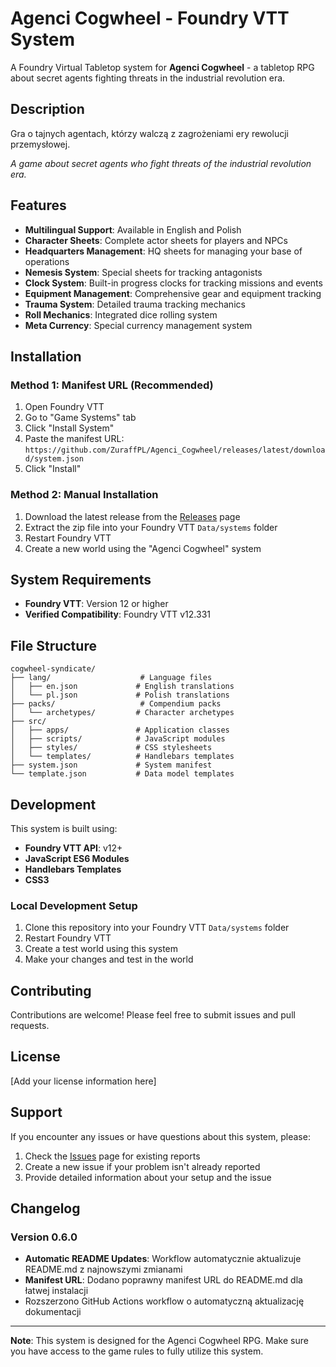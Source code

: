 # Agenci Cogwheel - Foundry VTT System

A Foundry Virtual Tabletop system for **Agenci Cogwheel** - a tabletop RPG about secret agents fighting threats in the industrial revolution era.

## Description

Gra o tajnych agentach, którzy walczą z zagrożeniami ery rewolucji przemysłowej.

*A game about secret agents who fight threats of the industrial revolution era.*

## Features

- **Multilingual Support**: Available in English and Polish
- **Character Sheets**: Complete actor sheets for players and NPCs
- **Headquarters Management**: HQ sheets for managing your base of operations
- **Nemesis System**: Special sheets for tracking antagonists
- **Clock System**: Built-in progress clocks for tracking missions and events
- **Equipment Management**: Comprehensive gear and equipment tracking
- **Trauma System**: Detailed trauma tracking mechanics
- **Roll Mechanics**: Integrated dice rolling system
- **Meta Currency**: Special currency management system

## Installation

### Method 1: Manifest URL (Recommended)
1. Open Foundry VTT
2. Go to "Game Systems" tab
3. Click "Install System"
4. Paste the manifest URL: `https://github.com/ZuraffPL/Agenci_Cogwheel/releases/latest/download/system.json`
5. Click "Install"

### Method 2: Manual Installation
1. Download the latest release from the [Releases](../../releases) page
2. Extract the zip file into your Foundry VTT `Data/systems` folder
3. Restart Foundry VTT
4. Create a new world using the "Agenci Cogwheel" system

## System Requirements

- **Foundry VTT**: Version 12 or higher
- **Verified Compatibility**: Foundry VTT v12.331

## File Structure

```
cogwheel-syndicate/
├── lang/                    # Language files
│   ├── en.json             # English translations
│   └── pl.json             # Polish translations
├── packs/                   # Compendium packs
│   └── archetypes/         # Character archetypes
├── src/
│   ├── apps/               # Application classes
│   ├── scripts/            # JavaScript modules
│   ├── styles/             # CSS stylesheets
│   └── templates/          # Handlebars templates
├── system.json             # System manifest
└── template.json           # Data model templates
```

## Development

This system is built using:
- **Foundry VTT API**: v12+
- **JavaScript ES6 Modules**
- **Handlebars Templates**
- **CSS3**

### Local Development Setup

1. Clone this repository into your Foundry VTT `Data/systems` folder
2. Restart Foundry VTT
3. Create a test world using this system
4. Make your changes and test in the world

## Contributing

Contributions are welcome! Please feel free to submit issues and pull requests.

## License

[Add your license information here]

## Support

If you encounter any issues or have questions about this system, please:
1. Check the [Issues](../../issues) page for existing reports
2. Create a new issue if your problem isn't already reported
3. Provide detailed information about your setup and the issue

## Changelog

### Version 0.6.0
- **Automatic README Updates**: Workflow automatycznie aktualizuje README.md z najnowszymi zmianami
- **Manifest URL**: Dodano poprawny manifest URL do README.md dla łatwej instalacji
- Rozszerzono GitHub Actions workflow o automatyczną aktualizację dokumentacji

---

**Note**: This system is designed for the Agenci Cogwheel RPG. Make sure you have access to the game rules to fully utilize this system.
